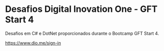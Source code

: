 # Desafios Digital Inovation One - GFT Start 4
Desafios em C# e DotNet proporcionados durante o Bootcamp GFT Start 4.

https://www.dio.me/sign-in
